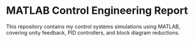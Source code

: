 # MATLAB Control Engineering Report
This repository contains my control systems simulations using MATLAB, covering unity feedback, PID controllers, and block diagram reductions.
